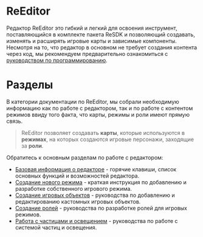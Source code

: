 # ReEditor

Редактор ReEditor это гибкий и легкий для освоения инструмент, поставляющийся в комплекте пакета ReSDK и позволяющий создавать, изменять и расширять игровые карты и зависимые компоненты.
Несмотря на то, что редактор в основном не требует создания контента через код, мы рекомендуем предварительно ознакомиться с [руководством по программированию](..\ScriptingGuides\README.md).

# Разделы
В категории документации по ReEditor, мы собрали необходимую информацию как по работе с редактором, так и по работе с контентом режимов ввиду того факта, что карты, режимы и роли имеют прямую связь.

> ReEditor позволяет создавать **карты**, которые используются в **режимах**, на которых создаются игровые персонажи, заходящие за **роли**.

Обратитесь к основным разделам по работе с редактором:
* [Базовая информация о редакторе](Editor_basics.md) - горячие клавиши, список основных функций и возможностей редактора.
* [Создание нового режима](Editor_newgamemode.md) - краткая инструкция по добавлению и разработке собственного игрового режима.
* [Создание игровых объектов](Editor_gameobjects.md) - руководства по добавлению и редактированию кастомных игровых объектов.
* [Создание ролей](Editor_roles.md) - руководства по разработке ролей для игровых режимов.
* [Работа с частицами и освещением](Editor_emitters.md) - руководства по работе с системой частиц и освещения.